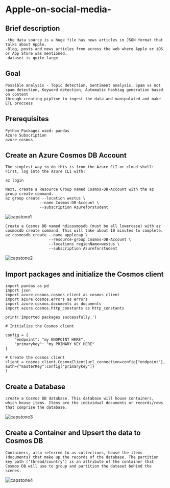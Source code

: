 # Apple-on-social-media-
## Brief description
```
-the data source is a huge file has news articles in JSON format that talks about Apple.
-Blog, posts and news articles from across the web where Apple or iOS or App Store was mentioned.
-dataset is quite large
```
## Goal
```
Possible analysis - Topic detection, Sentiment analysis, Spam vs not spam detection, Keyword detection, Automatic hashtag generation based on content
through creating pipline to ingest the data and manipulated and make ETL proccess
``` 
## Prerequisites
 ```
 Python Packages used: pandas
 Azure Subscription
 azure-cosmos
  ```

## Create an Azure Cosmos DB Account
 ```
The simplest way to do this is from the Azure CLI or cloud shell:
First, log into the Azure CLI with:

az login

Next, create a Resource Group named Cosmos-DB-Account with the az group create command.
az group create --location westus \
                --name Cosmos-DB-Account \
                --subscription Azureforstudent
```
![capstone1](https://user-images.githubusercontent.com/83798130/171026012-e1bc3edb-2776-4e44-a493-e4cef1ba2058.jpg)
```
Create a Cosmos DB named hdicosmosdb (must be all lowercase) with az cosmosdb create command. This will take about 10 minutes to complete.
az cosmosdb create --name applecap \
                   --resource-group Cosmos-DB-Account \
                   --locations regionName=westus \
                   --subscription Azureforstudent
```
![capstone2](https://user-images.githubusercontent.com/83798130/171026430-37d27a20-c4a8-4463-a410-1dfc4b8f07f5.jpg)

## Import packages and initialize the Cosmos client
```
import pandas as pd 
import json
import azure.cosmos.cosmos_client as cosmos_client
import azure.cosmos.errors as errors
import azure.cosmos.documents as documents
import azure.cosmos.http_constants as http_constants

print('Imported packages successfully.')

# Initialize the Cosmos client

config = {
    "endpoint": "my ENDPOINT HERE",
    "primarykey": "my PRIMARY KEY HERE"
}

# Create the cosmos client
client = cosmos_client.CosmosClient(url_connection=config["endpoint"], auth={"masterKey":config["primarykey"]}
)
```
## Create a Database
```
create a Cosmos DB database. This database will house containers, which house items. Items are the individual documents or records/rows that comprise the database.
```
![capstone3](https://user-images.githubusercontent.com/83798130/171027144-3f3d5d10-5b15-479c-86f4-b6db1cc2ab02.jpg)

## Create a Container and Upsert the data to Cosmos DB
```
Containers, also referred to as collections, house the items (documents) that make up the records of the database. The partition key path (‘thread/country’) is an attribute of the container that Cosmos DB will use to group and partition the dataset behind the scenes.
```
![capstone4](https://user-images.githubusercontent.com/83798130/171027527-c692ed83-7dec-4eef-b53e-3491913b8968.jpg)




